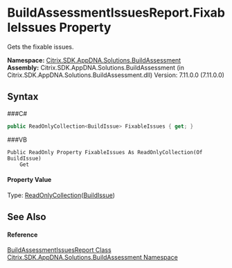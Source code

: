 # BuildAssessmentIssuesReport.FixableIssues Property 
 

Gets the fixable issues.

**Namespace:**&nbsp;<a href="N_Citrix_SDK_AppDNA_Solutions_BuildAssessment">Citrix.SDK.AppDNA.Solutions.BuildAssessment</a><br />**Assembly:**&nbsp;Citrix.SDK.AppDNA.Solutions.BuildAssessment (in Citrix.SDK.AppDNA.Solutions.BuildAssessment.dll) Version: 7.11.0.0 (7.11.0.0)

## Syntax

###C#
```csharp
public ReadOnlyCollection<BuildIssue> FixableIssues { get; }
```

###VB
```vbnet
Public ReadOnly Property FixableIssues As ReadOnlyCollection(Of BuildIssue)
	Get
```


#### Property Value
Type: <a href="http://msdn2.microsoft.com/en-us/library/ms132474" target="_blank">ReadOnlyCollection</a>(<a href="T_Citrix_SDK_AppDNA_Solutions_BuildAssessment_BuildIssue">BuildIssue</a>)

## See Also


#### Reference
<a href="T_Citrix_SDK_AppDNA_Solutions_BuildAssessment_BuildAssessmentIssuesReport">BuildAssessmentIssuesReport Class</a><br /><a href="N_Citrix_SDK_AppDNA_Solutions_BuildAssessment">Citrix.SDK.AppDNA.Solutions.BuildAssessment Namespace</a><br />